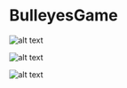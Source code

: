 # BulleyesGame

![alt text](https://imgur.com/h4PZjRF.jpg)

![alt text](https://imgur.com/a05c5WT.jpg)

![alt text](https://imgur.com/kkvJDds.jpg)

